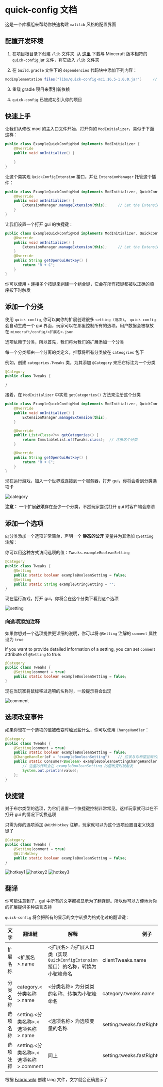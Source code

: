 # quick-config 文档

这是一个库模组来帮助你快速构建 `malilib` 风格的配置界面

## 配置开发环境

1. 在项目根目录下创建 `/lib` 文件夹. 从 [这里](https://github.com/Ivan-1F/quick-config/releases) 下载与 Minecraft 版本相符的 `quick-config` jar 文件，将它放入 `/lib` 文件夹

2. 在 `build.gradle` 文件下的 `dependencies` 代码块中添加下列内容：

```groovy
modImplementation files("libs/quick-config-mc1.16.5-1.0.0.jar")     // 替换为实际的文件名
```

3. 重载 gradle 项目来索引新依赖

4. `quick-config` 已被成功引入你的项目

## 快速上手

让我们从修改 mod 的主入口文件开始，打开你的 `ModInitializer`，类似于下面这样：

```java
public class ExampleQuickConfigMod implements ModInitializer {
    @Override
    public void onInitialize() {
        
    }
}
```

让这个类实现 `QuickConfigExtension` 接口，并让 `ExtensionManager` 托管这个插件：

```java
public class ExampleQuickConfigMod implements ModInitializer, QuickConfigExtension {     // implement QuickConfigExtension
    @Override
    public void onInitialize() {
        ExtensionManager.manageExtension(this);     // Let the ExtensionManager to manage this extension
    }
}
```

让我们设置一个打开 gui 的快捷键：

```java
public class ExampleQuickConfigMod implements ModInitializer, QuickConfigExtension {     // implement QuickConfigExtension
    @Override
    public void onInitialize() {
        ExtensionManager.manageExtension(this);     // Let the ExtensionManager to manage this extension
    }
    @Override
    public String getOpenGuiHotkey() {
        return "R + C";
    }
}
```

你可以使用 `+` 连接多个按键来创建一个组合键，它会在所有按键都被以正确的顺序按下时触发

## 添加一个分类

使用 `quick-config`, 你可以向你的扩展创建很多 `setting (选项)`。 `quick-config` 会自动生成一个 gui 界面，玩家可以在那里控制所有的选项。用户数据会被存放在 `minecraft/config/<扩展名>.json`

选项依赖于分类，所以首先，我们将为我们的扩展添加一个分类

每一个分类都由一个分离的类定义，推荐将所有分类放在 `cateogries` 包下

例如，创建 `categories.Tweaks` 类，为其添加 `@Category` 来把它标注为一个分类

```java
@Category
public class Tweaks {

}
```

接着，在 `ModInitializer` 中实现 `getCategories()` 方法来注册这个分类

```java
public class ExampleQuickConfigMod implements ModInitializer, QuickConfigExtension {
    @Override
    public void onInitialize() {
        ExtensionManager.manageExtension(this);
    }

    @Override
    public List<Class<?>> getCategories() {
        return ImmutableList.of(Tweaks.class);  // 注册这个分类
    }

    @Override
    public String getOpenGuiHotkey() {
        return "R + C";
    }
}
```

现在运行游戏，加入一个世界或连接到一个服务器，打开 gui，你将会看到分类选项卡

![category](https://github.com/Ivan-1F/quick-config/blob/fabric-1.15.2/screenshots/docs/category.png&raw=true)

**注意：** 一个扩展**必须**存在至少一个分类，不然玩家尝试打开 gui 时客户端会崩溃

## 添加一个选项

向分类添加一个选项非常简单，声明一个 **静态的公开** 变量并为其添加 `@Setting` 注解：

你可以用这种方式访问选项的值：`Tweaks.exampleBooleanSetting`

```java
@Category
public class Tweaks {
    @Setting
    public static boolean exampleBooleanSetting = false;
    @Setting
    public static String exampleStringSetting = "";
}
```

现在运行游戏，打开 gui，你将会在这个分类下看到这个选项

![setting](https://github.com/Ivan-1F/quick-config/blob/fabric-1.15.2/screenshots/docs/setting.png&raw=true)

### 向选项添加注释

如果你想对一个选项提供更详细的说明，你可以将 `@Setting` 注解的 `comment` 属性设为 `true`

If you want to provide detailed information of a setting, you can set `comment` attribute of `@Setting` to true:

```java
@Category
public class Tweaks {
    @Setting(comment = true)
    public static boolean exampleBooleanSetting = false;
}
```

现在当玩家将鼠标移过选项的名称时，一段提示将会出现

![comment](https://github.com/Ivan-1F/quick-config/blob/fabric-1.15.2/screenshots/docs/comment.png&raw=true)

## 选项改变事件

如果你想在一个选项的值被改变时触发些什么，你可以使用 `ChangeHandler`：

```java
@Category
public class Tweaks {
    @Setting(comment = true)
    public static boolean exampleBooleanSetting = false;
    @ChangeHandler(of = "exampleBooleanSetting")    // 应该与你希望监听的选项名称相同
    public static Consumer<Boolean> exampleBooleanSettingChangeHandler = (value) -> {   // 这是选项的新值
        // 这里的代码会在 exampleBooleanSetting 的值改变时被触发 
        System.out.println(value);
    };
}
```

## 快捷键

对于布尔类型的选项，为它们设置一个快捷键控制非常常见。这样玩家就可以在不打开 gui 的情况下切换选项

只需为你的选项添加 `@WithHotkey` 注解，玩家就可以为这个选项设置自定义快捷键了

```java
@Category
public class Tweaks {
    @Setting(comment = true)
    @WithHotkey
    public static boolean exampleBooleanSetting = false;
}
```

![hotkey1](https://github.com/Ivan-1F/quick-config/blob/fabric-1.15.2/screenshots/docs/hotkey1.png&raw=true)
![hotkey2](https://github.com/Ivan-1F/quick-config/blob/fabric-1.15.2/screenshots/docs/hotkey2.png&raw=true)
![hotkey3](https://github.com/Ivan-1F/quick-config/blob/fabric-1.15.2/screenshots/docs/hotkey3.png&raw=true)

## 翻译

你可能注意到了，gui 中所有的文字都被显示为了翻译键。所以你可以方便地为你的扩展提供多种语言支持


`quick-config` 将会把所有的显示的文字转换为格式化过的翻译键：

|文字|翻译键|解释|例子|截图|
|---|---|---|---|---|
|扩展名称|\<扩展名\>.name|\<扩展名\> 为扩展入口类（实现 `QuickConfigExtension` 接口）的名称，转换为小驼峰命名|clientTweaks.name||
|分类名称|category.\<分类名称\>.name|\<分类名称\> 为分类类的名称，转换为小驼峰命名|category.tweaks.name||
|选项名称|setting.\<分类名称\>.\<选项名称\>.name|\<选项名称\> 为选项变量的名称|setting.tweaks.fastRightClick.name||
|选项注释|setting.\<分类名称\>.\<选项名称\>.comment|同上|setting.tweaks.fastRightClick.comment||

根据 [Fabric wiki](https://fabricmc.net/wiki/tutorial:lang) 创建 lang 文件，文字就会正确显示了
